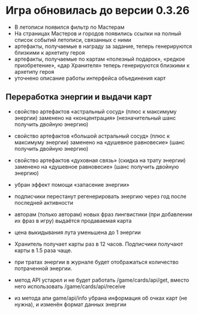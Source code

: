 # Игра обновилась до версии 0.3.26

- В летописи появился фильтр по Мастерам
- На страницах Мастеров и городов появились ссылки на полный список событий летописи, связанных с ними
- артефакты, получаемые в награду за задание, теперь генерируются близкими к архетипу героя
- артефакты, получаемые по картам «полезный подарок», «редкое приобретение», «дар Хранителя» теперь генерируются близкими к архетипу героя
- уточнено описание работы интерфейса объединения карт

## Переработка энергии и выдачи карт

- свойство артефактов «астральный сосуд» (плюс к максимуму энергии) заменено на «концентрация» (незначительный шанс получить двойную энергию)
- свойство артефактов «большой астральный сосуд» (плюс к максимуму энергии) заменено на «душевное равновесие» (шанс получить двойную энергию)
- свойство артефактов «духовная связь» (скидка на трату энергии) заменено на «душевное равновесие» (шанс получить двойную энергию)
- убран эффект помощи «запасение энергии»
- подписчики перестанут регенерировать энергию через год после последней активности
- авторам (только авторам) новых фраз лингвистики (при добавлении их фраз в игру) выдаётся продаваемая карта
- цена выкидывания лута уменьшена до 1 энергии
- Хранитель получает карты раз в 12 часов. Подписчики получают карты в 1.5 раза чаще.
- при тратах энергии в журнале будет отображаться количество потраченной энергии.

- метод API устарел и не будет работать /game/cards/api/get, вместо него использовать /game/cards/api/receive
- из метода апи game/api/info убрана информация об очках карт (не нужна), и изменён формат данных энергии